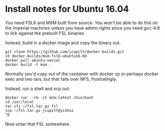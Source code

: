 # Install notes for Ubuntu 16.04

You need FSL6 and MSM built from source. You won't be able to do this on the
Imperial machines unless you have admin rights since you need 
gcc-4.8 to link against the prebuilt FSL binaries.

Instead, build in a docker image and copy the binary out.

```
git clone https://github.com/jcupitt/docker-builds.git
cd docker-builds/msm-fsl6-ubuntu16.04
docker pull ubuntu:xenial
docker build -t msm .
```

Normally you'd copy out of the container with docker cp or perhaps docker
exec and two tars, but that fails over NFS, frustratingly.

Instead, run a shell and scp out:

```
docker run --rm -it msm:latest /bin/bash
cd /usr/local
tar cfz ~/fsl.tar.gz fsl
scp ~/fsl.tar.gz jcupitt@yishui
^D
```

Now untar that FSL somewhere.





